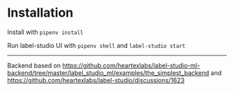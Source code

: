 # Installation

Install with
```pipenv install```

Run label-studio UI with
```pipenv shell``` and ```label-studio start```

--- 
Backend based on https://github.com/heartexlabs/label-studio-ml-backend/tree/master/label_studio_ml/examples/the_simplest_backend and https://github.com/heartexlabs/label-studio/discussions/1623
